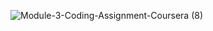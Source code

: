![Module-3-Coding-Assignment-Coursera (8)](https://user-images.githubusercontent.com/79485961/171996291-7749049d-bd76-4fb7-958c-04fc59b7dcb0.png)


